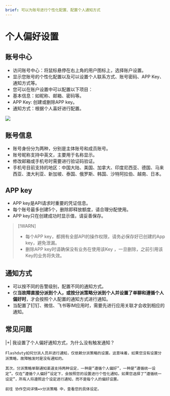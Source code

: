```yaml
---
brief: 可以为账号进行个性化配置、配置个人通知方式
---
```


# 个人偏好设置

## 账号中心
- 访问账号中心：将鼠标悬停在右上角的用户图标上，选择账户设置。
- 显示您账号的个性化配置以及可以设置个人联系方式、账号密码、APP Key、通知方式等。
- 您可以在账户设置中可以配置以下项目：
- 基本信息：如昵称、邮箱、密码等。
- APP Key: 创建或删除APP key。
- 通知方式：根据个人喜好进行配置。

![](https://fcdoc.github.io/img/zh/CqPJGldQsfI5kyyYGAFno50wbTJB4VV0Wz4Hb8IqXpc.avif)

## 账号信息
- 账号身份分为两种，分别是主体账号和成员账号。
- 账号昵称支持中英文，主要用于名称显示。
- 修改邮箱或手机号时需要进行验证码验证。
- 手机号目前支持的地区：中国大陆、美国、加拿大、印度尼西亚、德国、马来西亚、澳大利亚、新加坡、泰国、俄罗斯、韩国、沙特阿拉伯、越南、日本。

## APP key
- APP key是API请求时重要的凭证信息。
- 每个账号最多创建5个，删除即释放额度，请合理分配使用。
- APP key只在创建成功时显示值，请妥善保存。

> [!WARN]
> - 每个APP key，都拥有全部API的操作权限，请务必保存好已创建的App key，避免泄漏。
> - 删除APP key时请确保没有业务在使用该Key ，一旦删除，之前引用该Key的业务将失效。

## 通知方式
- 可以按不同的告警级别，配置不同的通知方式。
- 仅**当故障直接分派到个人，或按分派策略分派到个人并设置了单聊和遵循个人偏好时**，才会按照个人配置的通知方式进行通知。
- 当配置了钉钉、微信、飞书等IM应用时，需要先进行应用关联才会收到相应的通知。

## 常见问题

|+| 我设置了个人偏好通知方式，为什么没有触发通知？

    Flashduty如何分派人员并进行通知，仅依赖分派策略的设置。这意味着，如果您没有设置分派策略，故障触发时是没有通知的。

    其次，分派策略单聊通知渠道支持两种设定，一种是“遵循个人偏好”，一种是“遵循统一设定”。仅在“遵循个人偏好”设定下，会按照您的设置进行个性化通知。如果您选择了“遵循统一设定”，所有人将遵照这个设定进行通知，而不是每个人的偏好设置。

    前往 协作空间详情=>分派策略 中，查看您的具体设定。